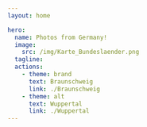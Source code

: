 ```yaml
---
layout: home

hero:
  name: Photos from Germany!
  image: 
    src: /img/Karte_Bundeslaender.png
  tagline: 
  actions:
    - theme: brand
      text: Braunschweig
      link: ./Braunschweig
    - theme: alt
      text: Wuppertal
      link: ./Wuppertal
---
```

<!--
    - theme: brand
      text: Rhein
      link: ./Rhein
    - theme: brand
      text: Koeln
      link: ./Koeln
    - theme: brand
      text: Frankfurt
      link: ./Frankfurt
    - theme: brand
      text: Berlin
      link: ./Berlin
    - theme: brand
      text: Potsdam
      link: ./Potsdam
    - theme: brand
      text: Mainz
      link: ./Mainz
    - theme: brand
      text: Dresden
      link: ./Dresden
    - theme: brand
      text: Leibzig
      link: ./Leibzig
    - theme: brand
      text: Duesseldorf
      link: ./Duesseldorf
    - theme: brand
      text: Heidelberg
      link: ./Heidelberg
    - theme: brand
      text: Freiburg
      link: ./Freiburg
    - theme: brand
      text: Muenster
      link: ./Muenster
    - theme: brand
      text: Bonn
      link: ./Bonn
    - theme: brand
      text: Goettingen
      link: ./Goettingen
-->
